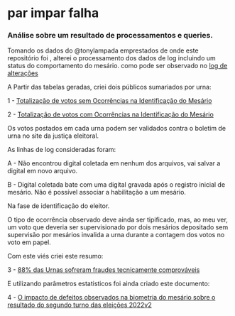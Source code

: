 # par impar falha

### Análise sobre um resultado de processamentos e queries.

Tomando os dados do @tonylampada emprestados de onde este repositório foi , alterei o processamento dos dados de log incluindo um status do comportamento do mesário. como pode ser observado no [log de alterações](https://github.com/ProsperWare/eleicoes22/commit/01819a10cee07309fdccbee18e3d09503c64aa19)

A Partir das tabelas geradas, criei dois públicos sumariados por urna:

1 - [Totalização de votos sem Ocorrências na Identificação do Mesário](_select_v_CD_MUNICIPIO_v_NR_ZONA_v_NR_SECAO_0_quant_COALESCE_sum_202212221514.csv)

2 - [Totalização de votos com Ocorrências na Identificação do Mesário](_select_v_CD_MUNICIPIO_v_NR_ZONA_v_NR_SECAO_sum_v_quant_quant_CO_202212221449.csv)

Os votos postados em cada urna podem ser validados contra o boletim de urna no site da justiça eleitoral.

As linhas de log consideradas foram:

  A - Não encontrou digital coletada em nenhum dos arquivos, vai salvar a digital em novo arquivo.

  B - Digital coletada bate com uma digital gravada após o registro inicial de mesário. Não é possível associar a habilitação a um mesário.

Na fase de identificação do eleitor.

O tipo de ocorrência observado deve ainda ser tipificado, mas, ao meu ver, um voto que deveria ser supervisionado por dois mesários depositado sem supervisão por mesários invalida a urna durante a contagem dos votos no voto em papel.

Com este viés criei este resumo:

3 - [88% das Urnas sofreram fraudes tecnicamente comprováveis](88%%20das%20sofreram%20fraudes%20tecnicamente%20comprováveis.pdf)

E utilizando parâmetros estatisticos foi ainda criado este documento:

4 - [O impacto de defeitos observados na biometria do mesário sobre o resultado do segundo turno das eleições 2022v2](O%20impacto%20de%20defeitos%20observados%20na%20biometria%20do%20mesário%20sobre%20o%20resultado%20do%20segundo%20turno%20das%20eleições%20.pdf)
